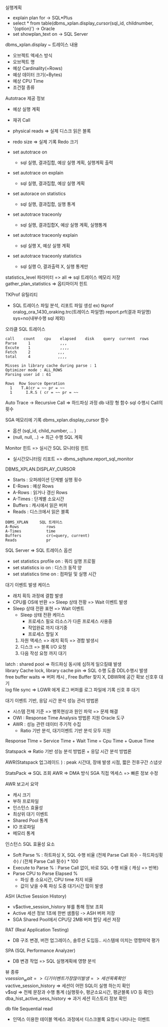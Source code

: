 실행계획 
  - explain plan for -> SQL*Plus
  - select * from table(dbms_xplan.display_cursor(sql_id, childnumber, '{option}') -> Oracle
  - set showplan_text on -> SQL Server

dbms_xplan.display ~ 트레이스 내용
  - 오브젝트 엑세스 방식
  - 오브젝트 명
  - 예상 Cardinality(=Rows)
  - 예상 데이터 크기(=Bytes)
  - 예상 CPU Time
  - 조건절 종류

Autotrace 제공 정보
  - 예상 실행 계획
  - 재귀 Call
  - physical reads => 실제 디스크 읽은 블록
  - redo size => 실제 기록 Redo 크기

  - set autotrace on
    - sql 실행, 결과집합, 예상 실행 계획, 실행계획 출력
  - set autotrace on explain
    - sql 실행, 결과집합, 예상 실행 계획
  - set autorace on statistics
    - sql 실행, 결과집합, 실행 통계
  - set autotrace traceonly
    - sql 실행, 결과집합X, 예상 실행 계획, 실행통계
  - set autotrace traceonly explain
    - sql 실행 X, 예상 실행 계획
  - set autotrace traceonly statistics
    - sql 실행 O, 결과출력 X, 실행 통계만
   
statistics_level 파라미터 => all => sql 트레이스 메모리 저장  
gather_plan_statistics => 옵티마이저 힌트

TKProf 유틸리티
  - SQL 트레이스 파일 분석, 리포트 파일 생성
    ex) tkprof oralog_ora_1430_oraking.trc(트레이스 파일명) report.prf(결과 파일명) sys=no(내부수행 sql 제외)

오라클 SQL 트레이스
```
call    count    cpu    elapsed    disk    query  current  rows
Parse     1             ,,,
Excute    1             ,,,,
Fetch     2            ,,,
total     4            ,,,,

Misses in library cache during parse : 1
Optimizer mode : ALL_ROWS
Parsing user id : 61

Rows  Row Source Operation
  1    T.A(cr = ~~ pr = ~~
  1      I.R.S ( cr = ~~ pr = ~~
```

Auto Trace -> Recursive Call => 하드파싱 과정 db 내장 형 함수 sql 수행시 Call의 횟수  

SGA 메모리에 기록
dbms_xplan.display_cursor 함수
  - 옵션 (sql_id, child_number, ... )
  - (null, null, ..) -> 최근 수행 SQL 계획

Monitor 힌트 => 실시간 SQL 모니터링 힌트
  - 실시간모니터링 리포트 => dbms_sqltune.report_sql_monitor

DBMS_XPLAN.DISPLAY_CURSOR
  - Starts : 오퍼레이션 단계별 실행 횟수
  - E-Rows : 예상 Rows
  - A-Rows : 읽거나 갱신 Rows
  - A-Times : 단계별 소요시간
  - Buffers : 캐시에서 읽은 버퍼
  - Reads : 디스크에서 읽은 블록 

```
DBMS_XPLAN     SQL 트레이스
A-Rows            rows
A-Times           time
Buffers           cr(=query, current)
Reads             pr
```

SQL Server => SQL 트레이스 옵션
  - set statistics profile on : 쿼리 실행 프로필
  - set statistics io on : 디스크 동작 양
  - set statistics time on : 컴파일 및 실행 시간

대기 이벤트 발생 케이스
  - 래치 획득 과정에 결합 발생
  - CPU를 OS에 반환 => Sleep 상태 전황 => Wait 이벤트 발생
  - Sleep 상태 전환 표현 => Wait 이벤트
    - Sleep 상태 전환 케이스
      - 프로세스 필요 리소스가 다른 프로세스 사용중
      - 작업완료 까지 대기중
      - 프로세스 할일 X
    1. 자원 액세스 => 래치 획득 => 경합 발생시
    2. 디스크 => 블록 I/O 요청
    3. 다음 작성 요청 까지 대기

latch : shared pool => 하드파싱 동시에 심하게 일으킬떄 발생  
library Cache lock, library cache pin => SQL 수행 도중 DDL수행시 발생  
free buffer waits => 버퍼 캐시 , Free Buffer 찾지 X, DBWR에 공간 확보 신호후 대기  
log file sync => LGWR 에게 로그 버퍼를 로그 파일에 기록 신호 후 대기

대기 이벤트 기반, 응답 시간 분석 성능 관리 방법론
  - 시스템 전체 기준 => 병목현상과 원인 파악 => 문제 해결
  - OWI : Response Time Analysis 방법론 지원 Oracle 도구
  - AWR : 성능 관련 데이터 주기적 수집
    - Ratio 기반 분석, 대기이벤트 기반 분석 모두 지원

Response TIme = Service Time + Wait Time = Cpu Time + Queue Time  

Statspack => Ratio 기반 성능 분석 방법론 + 응답 시간 분석 방법론

AWR(Statspack 업그레이드 ) : peak 시간대, 장애 발생 시점, 짧은 전후구간 스냅샷

StatsPack => SQL 조회
AWR => DMA 방식 SGA 직접 엑세스 => 빠른 정보 수정

AWR 보고서 요약
  - 캐시 크기
  - 부하 프로파일
  - 인스턴스 효율성
  - 최상위 대기 이벤트
  - Shared Pool 통계
  - IO 프로파일
  - 메모리 통계

인스턴스 SQL 효율성 요소
  - Soft Parse % : 하트파싱 X, SQL 수행 비율
    (전체 Parse Call 회수 - 하드파싱횟수) / (전체 Parse Call 횟수) * 100
  - Execute to Parse % : Parse Call 없이, 바로 SQL 수행 비율 ( 캐싱 => 반복)
  - Parse CPU to Parse Elapsed %
      - 파싱 총 소요시간, CPU time 차지 비율
      - 값이 낮을 수록 파싱 도중 대기시간 많이 발생
   
ASH (Active Session History)
  - v$active_session_history 뷰를 통해 정보 조회
  - Active 세션 정보 1초에 한번 샘플링 -> ASH 버퍼 저장
  - SGA Shared Pool에서 CPU당 2MB 버퍼 할당 세션 저장

RAT (Real Application Testing)
  - DB 구조 변경, 버전 업그레이스, 솔루션 도입등.. 시스템에 미치는 영향파악 평가

SPA (SQL Performance Analyzer)
  - DB 변경 작업 => SQL 실행계획에 영향 분석
 
뷰 종류  
v$session_wait => 디기 이벤트 가장 많이 발생 => 세션 목록 확인  
v$active_session_history => 세션이 어떤 SQL이 실행 하는지 확인  
v$sql => 전체 문장과 수행 통계 (실행횟수, 평균소요시간, 평균블록 I/O 등 확인)  
dba_hist_active_sess_history => 과거 세션 히스토리 정보 확인  

db file Sequential read
  - 인덱스 이용한 테이블 엑세스 과정에서 디스크블록 요청시 나타나는 이벤트
